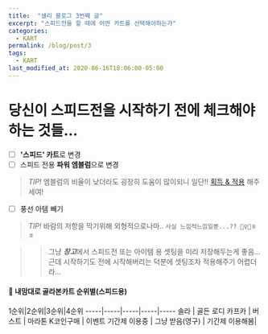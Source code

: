 ```yaml
---
title:  "샐리 블로그 3번째 글"
excerpt: "스피드전을 할 때에 어떤 카트를 선택해야하는가"
categories:
  - KART
permalink: /blog/post/3
tags:
  - KART
last_modified_at: 2020-06-16T18:06:00-05:00
---
```


# 당신이 스피드전을 시작하기 전에 체크해야하는 것들...

- [ ] **'스피드' 카트**로 변경
- [ ] 스피드 전용 **파워 엠블럼**으로 변경 
> *TIP!* 엠블럼의 비율이 낮더라도 굉장히 도움이 많이되니 일단!! [획득 & 적용](http://www.bloter.net/archives/388173) 해주세여!
- [ ] 풍선 아템 빼기 
> *TIP!* 바람의 저항을 막기위해 외형적으로나마.. `사실 느낌적느낌일뿐...?? 🤷‍♀️🎈ㅎㅎ`

>> 그냥 ***창고***에서 스피드전 또는 아이템 용 셋팅을 미리 저장해두는게 좋음... 
>> 근데 시작하기도 전에 시작해버리는 덕분에 셋팅조차 적용해주기 어렵더라... 



#### 🥰 내맘대로 골라본카트 순위별(스피드용)

1순위|2순위|3순위|4순위
-----|-----|-----|-----|-----
솔라 | 골든 로디 카프카 | 버스트 | 마라톤 
K코인구매 | 이벤트 기간제 이용중 | 그냥 받음(영구) | 기간제 이용해봄|